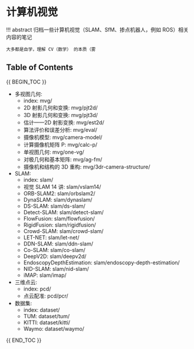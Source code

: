 # 计算机视觉

!!! abstract
    归档一些计算机视觉（SLAM、SfM、掺点机器人，例如 ROS）相关内容的笔记

    大多都是自学，理解 CV（数学） 的本质（雾

## Table of Contents

{{ BEGIN_TOC }}

- 多视图几何:
    - index: mvg/
    - 2D 射影几何和变换: mvg/pjt2d/
    - 3D 射影几何和变换: mvg/pjt3d/
    - 估计——2D 射影变换: mvg/est2d/
    - 算法评价和误差分析: mvg/eval/
    - 摄像机模型: mvg/camera-model/
    - 计算摄像机矩阵 P: mvg/calc-p/
    - 单视图几何: mvg/one-vg/
    - 对极几何和基本矩阵: mvg/ag-fm/
    - 摄像机和结构的 3D 重构: mvg/3dr-camera-structure/
- SLAM:
    - index: slam/
    - 视觉 SLAM 14 讲: slam/vslam14/
    - ORB-SLAM2: slam/orbslam2/
    - DynaSLAM: slam/dynaslam/
    - DS-SLAM: slam/ds-slam/
    - Detect-SLAM: slam/detect-slam/
    - FlowFusion: slam/flowfusion/
    - RigidFusion: slam/rigidfusion/
    - Crowd-SLAM: slam/crowd-slam/
    - LET-NET: slam/let-net/
    - DDN-SLAM: slam/ddn-slam/
    - Co-SLAM: slam/co-slam/
    - DeepV2D: slam/deepv2d/
    - EndoscopyDepthEstimation: slam/endoscopy-depth-estimation/
    - NID-SLAM: slam/nid-slam/
    - iMAP: slam/imap/
- 三维点云:
    - index: pcd/
    - 点云配准: pcd/pcr/
- 数据集:
    - index: dataset/
    - TUM: dataset/tum/
    - KITTI: dataset/kitti/
    - Waymo: dataset/waymo/

{{ END_TOC }}

